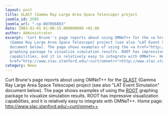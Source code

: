 ```yaml
---
layout: post
title: GLAST (Gamma Ray Large Area Space Telescope) project
joomla_id: 3595
joomla_url: "-sp-807056893"
date: 2003-01-01 01:00:15.000000000 +01:00
author: Administrator
excerpt: 'Curt Brune''s page reports about using OMNeT++ for the <a href="http://www-glast.stanford.edu/">GLAST</a>
  (Gamma Ray Large Area Space Telescope) project (see also "LAT Event Simulation"
  document below). The page shows examples of using the <a href="http://root.cern.ch/">ROOT</a>
  graphing package to visualize simulation results. ROOT has impressive visualization
  capabilities, and it is relatively easy to integrate with OMNeT++. Home page: <a
  href="http://www.slac.stanford.edu/~curt/omnet++">http://www.slac.stanford.edu/~curt/omnet++</a>'
category: News
---
```

Curt Brune's page reports about using OMNeT++ for the <a href="http://www-glast.stanford.edu/">GLAST</a> (Gamma Ray Large Area Space Telescope) project (see also "LAT Event Simulation" document below). The page shows examples of using the <a href="http://root.cern.ch/">ROOT</a> graphing package to visualize simulation results. ROOT has impressive visualization capabilities, and it is relatively easy to integrate with OMNeT++. Home page: <a href="http://www.slac.stanford.edu/~curt/omnet++">http://www.slac.stanford.edu/~curt/omnet++</a>
